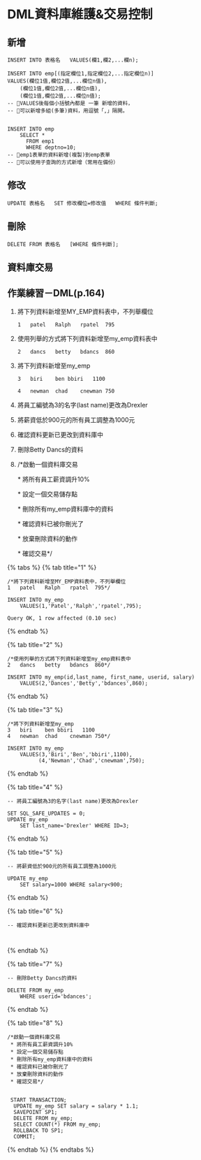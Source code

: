 # DML資料庫維護&交易控制

## 新增

`INSERT INTO 表格名  
VALUES(欄1,欄2,...欄n);`

```text
INSERT INTO emp[(指定欄位1,指定欄位2,...指定欄位n)]
VALUES(欄位1值,欄位2值,...欄位n值),
	(欄位1值,欄位2值,...欄位n值),
	(欄位1值,欄位2值,...欄位n值);
-- 🔹VALUES後每個小括號內都是 一筆 新增的資料，
-- 🔹可以新增多組(多筆)資料，用逗號「,」隔開。


INSERT INTO emp
	SELECT *
	  FROM emp1
	  WHERE deptno=10;
-- 🔹emp1表單的資料新增(複製)到emp表單	
-- 🔹可以使用子查詢的方式新增（常用在備份）
```

## 修改

`UPDATE 表格名  
SET 修改欄位=修改值  
WHERE 條件判斷;`



## 刪除

`DELETE FROM 表格名  
[WHERE 條件判斷];`



## 資料庫交易



## 作業練習－DML\(p.164\)

1. 將下列資料新增至MY\_EMP資料表中，不列舉欄位

   `1	patel	Ralph	rpatel	795`

2. 使用列舉的方式將下列資料新增至my\_emp資料表中

   `2	dancs	betty	bdancs	860`

3. 將下列資料新增至my\_emp

   `3	biri	ben	bbiri	1100`

   `4	newman	chad	cnewman	750`

4. 將員工編號為3的名字\(last name\)更改為Drexler
5. 將薪資低於900元的所有員工調整為1000元
6. 確認資料更新已更改到資料庫中
7. 刪除Betty Dancs的資料
8. /\*啟動一個資料庫交易

    \* 將所有員工薪資調升10%

    \* 設定一個交易儲存點

    \* 刪除所有my\_emp資料庫中的資料

    \* 確認資料已被你刪光了

    \* 放棄刪除資料的動作

    \* 確認交易\*/

{% tabs %}
{% tab title="1" %}
```text
/*將下列資料新增至MY_EMP資料表中，不列舉欄位
1	patel	Ralph	rpatel	795*/

INSERT INTO my_emp 
	VALUES(1,'Patel','Ralph','rpatel',795);
	
Query OK, 1 row affected (0.10 sec)
```
{% endtab %}

{% tab title="2" %}
```
/*使用列舉的方式將下列資料新增至my_emp資料表中
2	dancs	betty	bdancs	860*/

INSERT INTO my_emp(id,last_name, first_name, userid, salary) 
	VALUES(2,'Dances','Betty','bdances',860);
```
{% endtab %}

{% tab title="3" %}
```
/*將下列資料新增至my_emp
3	biri	ben	bbiri	1100
4	newman	chad	cnewman	750*/

INSERT INTO my_emp 
	VALUES(3,'Biri','Ben','bbiri',1100),
		  (4,'Newman','Chad','cnewmam',750);
```
{% endtab %}

{% tab title="4" %}
```
-- 將員工編號為3的名字(last name)更改為Drexler

SET SQL_SAFE_UPDATES = 0;
UPDATE my_emp 
	SET last_name='Drexler' WHERE ID=3;

```
{% endtab %}

{% tab title="5" %}
```
-- 將薪資低於900元的所有員工調整為1000元

UPDATE my_emp 
	SET salary=1000 WHERE salary<900;
```
{% endtab %}

{% tab title="6" %}
```
-- 確認資料更新已更改到資料庫中



```
{% endtab %}

{% tab title="7" %}
```
-- 刪除Betty Dancs的資料

DELETE FROM my_emp 
	WHERE userid='bdances';
```
{% endtab %}

{% tab title="8" %}
```
/*啟動一個資料庫交易
 * 將所有員工薪資調升10%
 * 設定一個交易儲存點
 * 刪除所有my_emp資料庫中的資料
 * 確認資料已被你刪光了
 * 放棄刪除資料的動作
 * 確認交易*/
 
 
 START TRANSACTION;
  UPDATE my_emp SET salary = salary * 1.1;
  SAVEPOINT SP1;
  DELETE FROM my_emp;
  SELECT COUNT(*) FROM my_emp;
  ROLLBACK TO SP1;
  COMMIT;
```
{% endtab %}
{% endtabs %}

